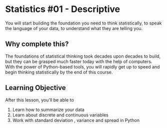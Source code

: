 

# Statistics #01 - Descriptive
You will start building the foundation you need to think statistically, to speak the language of your data, to understand what they are telling you.





## Why complete this?
The foundations of statistical thinking took decades upon decades to build, but they can be grasped much faster today with the help of computers. With the power of Python-based tools, you will rapidly get up to speed and begin thinking statistically by the end of this course.


## Learning Objective
After this lesson, you'll be able to
1. Learn how to summarize your data
2. Learn about discrete and continuous variables
3. Work with standard deviation , variance and spread in Python




